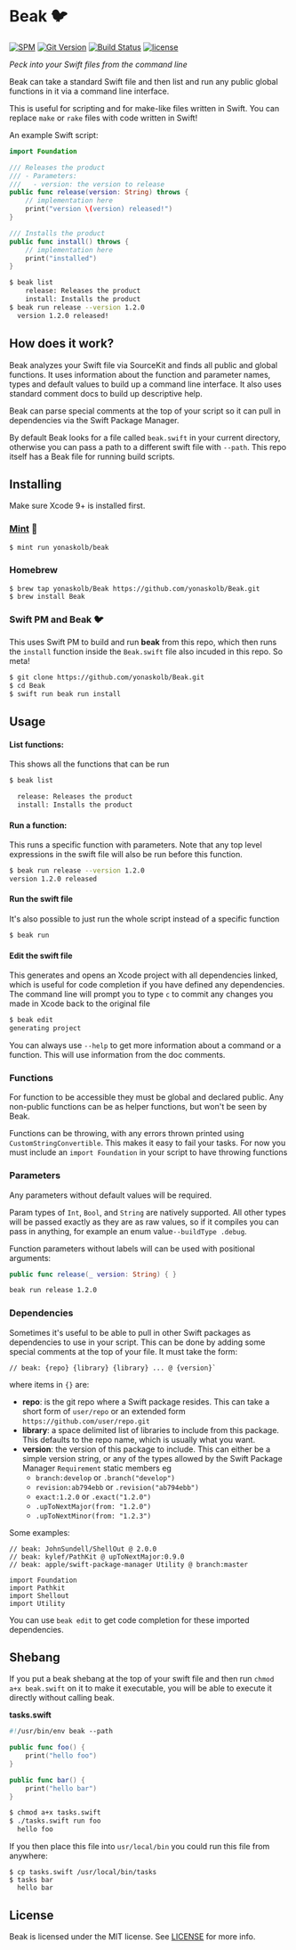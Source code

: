 # Beak 🐦

[![SPM](https://img.shields.io/badge/Swift_PM-compatible-brightgreen.svg?style=flat)](https://swift.org/package-manager)
[![Git Version](https://img.shields.io/github/release/yonaskolb/Beak.svg)](https://github.com/yonaskolb/Beak/releases)
[![Build Status](https://img.shields.io/travis/yonaskolb/Beak/master.svg?style=flat)](https://travis-ci.org/yonaskolb/Beak)
[![license](https://img.shields.io/github/license/mashape/apistatus.svg)](https://github.com/yonaskolb/Beak/blob/master/LICENSE)

*Peck into your Swift files from the command line*

Beak can take a standard Swift file and then list and run any public global functions in it via a command line interface.

This is useful for scripting and for make-like files written in Swift. You can replace `make` or `rake` files with code written in Swift!

An example Swift script:

```swift
import Foundation

/// Releases the product
/// - Parameters:
///   - version: the version to release
public func release(version: String) throws {
    // implementation here
    print("version \(version) released!")
}

/// Installs the product
public func install() throws {
    // implementation here
    print("installed")
}
```
```sh
$ beak list
    release: Releases the product
    install: Installs the product
$ beak run release --version 1.2.0
  version 1.2.0 released!
```

## How does it work?
Beak analyzes your Swift file via SourceKit and finds all public and global functions. It uses information about the function and parameter names, types and default values to build up a command line interface. It also uses standard comment docs to build up descriptive help.

Beak can parse special comments at the top of your script so it can pull in dependencies via the Swift Package Manager.

By default Beak looks for a file called `beak.swift` in your current directory, otherwise you can pass a path to a different swift file with `--path`.
This repo itself has a Beak file for running build scripts.

## Installing
Make sure Xcode 9+ is installed first.

### [Mint](https://github.com/yonaskolb/mint) 🌱
```sh
$ mint run yonaskolb/beak
```

### Homebrew

```
$ brew tap yonaskolb/Beak https://github.com/yonaskolb/Beak.git
$ brew install Beak
```

### Swift PM and Beak 🐦
This uses Swift PM to build and run **beak** from this repo, which then runs the `install` function inside the `Beak.swift` file also incuded in this repo. So meta!

```sh
$ git clone https://github.com/yonaskolb/Beak.git
$ cd Beak
$ swift run beak run install
```

## Usage

#### List functions:

This shows all the functions that can be run

```sh
$ beak list

  release: Releases the product
  install: Installs the product

```

#### Run a function:
This runs a specific function with parameters.
Note that any top level expressions in the swift file will also be run before this function.

```sh
$ beak run release --version 1.2.0
version 1.2.0 released
```

#### Run the swift file
It's also possible to just run the whole script instead of a specific function

```sh
$ beak run
```

#### Edit the swift file
This generates and opens an Xcode project with all dependencies linked, which is useful for code completion if you have defined any dependencies.
The command line will prompt you to type `c` to commit any changes you made in Xcode back to the original file

```sh
$ beak edit
generating project
```

You can always use `--help` to get more information about a command or a function. This will use information from the doc comments.

### Functions
For function to be accessible they must be global and declared public. Any non-public functions can be as helper functions, but won't be seen by Beak.

Functions can be throwing, with any errors thrown printed using `CustomStringConvertible`. This makes it easy to fail your tasks. For now you must include an `import Foundation` in your script to have throwing functions

### Parameters
Any parameters without default values will be required.

Param types of `Int`, `Bool`, and `String` are natively supported. All other types will be passed exactly as they are as raw values, so if it compiles you can pass in anything, for example an enum value`--buildType .debug`.

Function parameters without labels will can be used with positional arguments:

```swift
public func release(_ version: String) { }
```
```sh
beak run release 1.2.0
```

### Dependencies
Sometimes it's useful to be able to pull in other Swift packages as dependencies to use in your script. This can be done by adding some special comments at the top of your file. It must take the form:

```
// beak: {repo} {library} {library} ... @ {version}`
```
where items in `{}` are:

- **repo**: is the git repo where a Swift package resides. This can take a short form of `user/repo` or an extended form `https://github.com/user/repo.git`
- **library**: a space delimited list of libraries to include from this package. This defaults to the repo name, which is usually what you want.
- **version**: the version of this package to include. This can either be a simple version string, or any of the types allowed by the Swift Package Manager `Requirement` static members eg
	- `branch:develop` or `.branch("develop")`
	- `revision:ab794ebb` or `.revision("ab794ebb")`
	- `exact:1.2.0` or `.exact("1.2.0")`
	- `.upToNextMajor(from: "1.2.0")`
	- `.upToNextMinor(from: "1.2.3")`

Some examples:

```
// beak: JohnSundell/ShellOut @ 2.0.0
// beak: kylef/PathKit @ upToNextMajor:0.9.0
// beak: apple/swift-package-manager Utility @ branch:master

import Foundation
import Pathkit
import Shellout
import Utility
```

You can use `beak edit` to get code completion for these imported dependencies.

## Shebang
If you put a beak shebang at the top of your swift file and then run `chmod a+x beak.swift` on it to make it executable, you will be able to execute it directly without calling beak.

**tasks.swift**

```swift
#!/usr/bin/env beak --path

public func foo() {
    print("hello foo")
}

public func bar() {
    print("hello bar")
}
```

```sh
$ chmod a+x tasks.swift
$ ./tasks.swift run foo
  hello foo
```

If you then place this file into `usr/local/bin` you could run this file from anywhere:

```
$ cp tasks.swift /usr/local/bin/tasks
$ tasks bar
  hello bar
```

## License

Beak is licensed under the MIT license. See [LICENSE](LICENSE) for more info.
